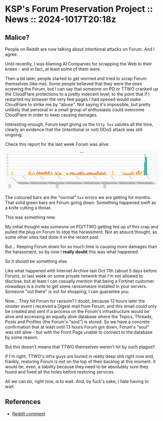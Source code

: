 # KSP's Forum Preservation Project :: News :: 2024-1017T20:18z

## Malice?

People on Reddit are now talking about intentional attacks on Forum. And I agree.

Until recently, I was blaming AI Companies for scrapping the Web to their knees - and in fact, at least some of them were.

Then a bit later, people started to get worried and tried to scrap Forum themselves (like me). Some people believed that they were the ones screwing the Forum, but I can say that someone on PD or TTWO cranked up the CloudFlare protections to a pretty indecent level, to the point that if I restarted my browser the very few pages I had opened would make CloudFlare to strike me by "abuse". Not saying it's impossible, but pretty unlikely that personal or a small group of enthusiasts could overcome CloudFlare in order to keep causing damages.

Interesting enough, Forum kept giving us the `http 5xx` salutes all the time, clearly an evidence that the (intentional or not) DDoS attack was still ongoing.

Check this report for the last week Forum was alive:

![20241016.Events.png](https://raw.githubusercontent.com/net-lisias-ksp/KSP-Forum-Preservation-Project/refs/heads/master/torrent/reports/report_chart/20241016.Events.png)

The coloured bars are the "normal" `5xx` errors we are getting for months. That solid green bars are Forum going down. Something happened swift as a knife cutting a throat.

This was something new.

My initial thought was someone on PD/TTWO getting fed up of this crap and pulled the plug on Forum to stop the harassment. Not an absurd thought, as some other sites had done it in the recent past.

But... Keeping Forum down for so much time is causing more damages than the harassment, so by now I **really doubt** this was what happened.

So it should be something else.

Like what happened with Internet Archive last Oct 11th (about 5 days before Forum), or last week on some private network that I'm not allowed to disclose, but at least I can casually mention that being a Fortinet customer nowadays is a invite to get some ransomware installed in your servers. Someone "out there" is out for shopping, I can guarantee you.

Now... They hit Forum for ransom? I doubt, because 13 hours later the sinister event I received a Digest mail from Forum, and this email could only be created and sent if a process on the Forum's infrastructure would be alive and accessing an equally alive database where the Topics, Threads, Posts and Profiles (the Forum's "soul") is stored. So we have a concrete confirmation that at least until 13 hours Forum got down, Forum's "soul" was still alive - but with the Front Page unable to connect to the database by some reason.

But this doesn't means that TTWO themselves weren't hit by such plague!!

If I'm right, TTWO's infra guys are buried in really deep shit right now and, frankly, restoring Forum is not on the top of their backlog at this moment. It would be, even, a liability because they need to be absolutely sure they found and fixed all the holes before restoring services.

All we can do, right now, is to wait. And, by fuck's sake, I hate having to wait.

## References

* [Reddit comment](https://www.reddit.com/r/KerbalSpaceProgram/comments/1g8lipp/comment/lt17r5s/?utm_source=share&utm_medium=web3x&utm_name=web3xcss&utm_term=1&utm_content=share_button)
